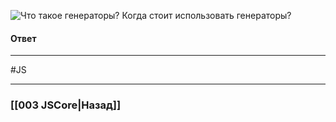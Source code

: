 ![Что такое генераторы? Когда стоит использовать генераторы?](https://youtu.be/nvktMVFM0_M?t=476)

#### Ответ



___
 #JS 

___

### [[003 JSCore|Назад]]